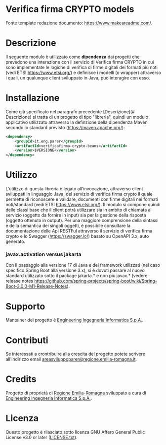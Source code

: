 # Verifica firma CRYPTO models

Fonte template redazione documento:  https://www.makeareadme.com/.


# Descrizione

Il seguente modulo è utilizzato come **dipendenza** dai progetti che prevedono una interazione con il servizio di Verifica firma CRYPTO in cui sono implementate le logiche di verifica di firme digitali dei formati più noti (vedi ETSI https://www.etsi.org/) e definisce i modelli (o wrapper) attraverso i quali, un qualunque client sviluppato in Java, può interagire con esso.

# Installazione

Come già specificato nel paragrafo precedente [Descrizione](# Descrizione) si tratta di un progetto di tipo "libreria", quindi un modulo applicativo utilizzato attraverso la definzione della dipendenza Maven secondo lo standard previsto (https://maven.apache.org/): 

```xml
<dependency>
    <groupId>it.eng.parer</groupId>
    <artifactId>verificafirma-crypto-beans</artifactId>
    <version>$VERSIONE</version>
</dependency>
```

# Utilizzo

L'utilizzo di questa libreria è legato all'invocazione, attraverso client sviluppati in linguaggio Java, del servizio di verifica firma crypto il quale permette di riconoscere e validare, documenti con firme digitali nei formati noti/standard (vedi ETSI https://www.etsi.org/). Il modulo si compone quindi delle classi base che il client potrà utilizzare sia in ambito di chiamata al servizio (oggetto da fornire in input) sia per la gestione della risposta (oggetto ottenuto in output). Per una maggiore comprensione della sintassi e della semantica dei singoli oggetti, è possibile consultare la documentazione delle Api RESTFul attraverso il servizio di verifica firma crypto e lo Swagger (https://swagger.io/) basato su OpenAPI 3.x, auto generato.

### javax.activation versus jakarta

Con il passaggio alla versione 17 di Java e dei framework utilizzati (nel caso specifico Spring Boot alla versione 3.x), si è dovuti passare al nuovo standard utilizzato sotto il package jakarta.* e non più javax.* (vedere release notes https://github.com/spring-projects/spring-boot/wiki/Spring-Boot-3.0.0-M1-Release-Notes).

# Supporto

Mantainer del progetto è [Engineering Ingegneria Informatica S.p.A.](https://www.eng.it/).

# Contributi

Se interessati a crontribuire alla crescita del progetto potete scrivere all'indirizzo email <a href="mailto:areasviluppoparer@regione.emilia-romagna.it">areasviluppoparer@regione.emilia-romagna.it</a>.

# Credits

Progetto di proprietà di [Regione Emilia-Romagna](https://www.regione.emilia-romagna.it/) sviluppato a cura di [Engineering Ingegneria Informatica S.p.A.](https://www.eng.it/).

# Licenza

Questo progetto è rilasciato sotto licenza GNU Affero General Public License v3.0 or later ([LICENSE.txt](LICENSE.txt)).